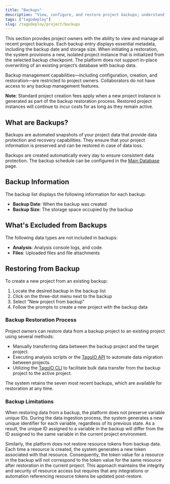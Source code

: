 ```yaml
---
title: "Backups"
description: "View, configure, and restore project backups; understand contents, exclusions, and limitations."
tags: ["tagodeploy"]
slug: /tagodeploy/project/backups
---
```


This section provides project owners with the ability to view and manage all
recent project backups. Each backup entry displays essential metadata, including
the backup date and storage size. When initiating a restoration, the system
provisions a new, isolated project instance that is initialized from the
selected backup checkpoint. The platform does not support in-place overwriting
of an existing project’s database with backup data.

Backup management capabilities—including configuration, creation, and
restoration—are restricted to project owners. Collaborators do not have access
to any backup management features.

**Note**: Standard project creation fees apply when a new project instance is
generated as part of the backup restoration process. Restored project instances
will continue to incur costs for as long as they remain active.

## What are Backups?

Backups are automated snapshots of your project data that provide data
protection and recovery capabilities. They ensure that your project information
is preserved and can be restored in case of data loss.

Backups are created automatically every day to ensure consistent data
protection. The backup schedule can be configured in the
[Main Database](/tagodeploy/project/project-services/main-database.md) page.

## Backup Information

The backup list displays the following information for each backup:

- **Backup Date**: When the backup was created
- **Backup Size**: The storage space occupied by the backup

## What's Excluded from Backups

The following data types are not included in backups:

- **Analysis**: Analysis console logs, and code.
- **Files**: Uploaded files and file attachments

## Restoring from Backup

To create a new project from an existing backup:

1. Locate the desired backup in the backup list
2. Click on the three-dot menu next to the backup
3. Select "New project from backup"
4. Follow the prompts to create a new project with the backup data

### Backup Restoration Process

Project owners can restore data from a backup project to an existing project
using several methods:

- Manually transferring data between the backup project and the target project.
- Executing analysis scripts or the
  [TagoIO API](https://api.docs.tago.io/#intro) to automate data migration
  between projects.
- Utilizing the [TagoIO CLI](https://github.com/tago-io/tago-cli) to facilitate
  bulk data transfer from the backup project to the active project.

The system retains the seven most recent backups, which are available for
restoration at any time.

### Backup Limitations

When restoring data from a backup, the platform does not preserve variable
unique IDs. During the data ingestion process, the system generates a new unique
identifier for each variable, regardless of its previous state. As a result, the
unique ID assigned to a variable in the backup will differ from the ID assigned
to the same variable in the current project environment.

Similarly, the platform does not restore resource tokens from backup data. Each
time a resource is created, the system generates a new token associated with
that resource. Consequently, the token value for a resource in the backup will
not correspond to the token value for the same resource after restoration in the
current project. This approach maintains the integrity and security of resource
access but requires that any integrations or automation referencing resource
tokens be updated post-restore.
